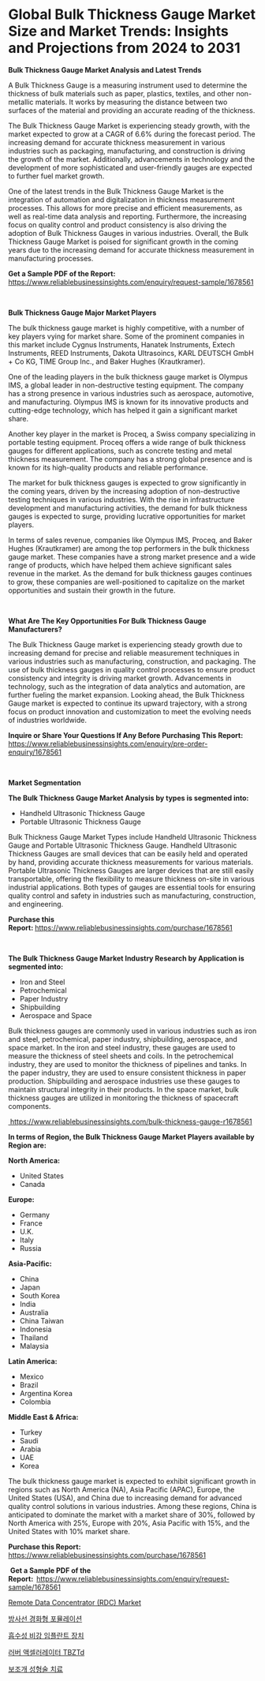 <p><h1>Global Bulk Thickness Gauge Market Size and Market Trends: Insights and Projections from 2024 to 2031</h1></p><p><strong>Bulk Thickness Gauge Market Analysis and Latest Trends</strong></p>
<p><p>A Bulk Thickness Gauge is a measuring instrument used to determine the thickness of bulk materials such as paper, plastics, textiles, and other non-metallic materials. It works by measuring the distance between two surfaces of the material and providing an accurate reading of the thickness.</p><p>The Bulk Thickness Gauge Market is experiencing steady growth, with the market expected to grow at a CAGR of 6.6% during the forecast period. The increasing demand for accurate thickness measurement in various industries such as packaging, manufacturing, and construction is driving the growth of the market. Additionally, advancements in technology and the development of more sophisticated and user-friendly gauges are expected to further fuel market growth.</p><p>One of the latest trends in the Bulk Thickness Gauge Market is the integration of automation and digitalization in thickness measurement processes. This allows for more precise and efficient measurements, as well as real-time data analysis and reporting. Furthermore, the increasing focus on quality control and product consistency is also driving the adoption of Bulk Thickness Gauges in various industries. Overall, the Bulk Thickness Gauge Market is poised for significant growth in the coming years due to the increasing demand for accurate thickness measurement in manufacturing processes.</p></p>
<p><strong>Get a Sample PDF of the Report:&nbsp;</strong> <a href="https://www.reliablebusinessinsights.com/enquiry/request-sample/1678561">https://www.reliablebusinessinsights.com/enquiry/request-sample/1678561</a></p>
<p>&nbsp;</p>
<p><strong>Bulk Thickness Gauge Major Market Players</strong></p>
<p><p>The bulk thickness gauge market is highly competitive, with a number of key players vying for market share. Some of the prominent companies in this market include Cygnus Instruments, Hanatek Instruments, Extech Instruments, REED Instruments, Dakota Ultrasoincs, KARL DEUTSCH GmbH + Co KG, TIME Group Inc., and Baker Hughes (Krautkramer).</p><p>One of the leading players in the bulk thickness gauge market is Olympus IMS, a global leader in non-destructive testing equipment. The company has a strong presence in various industries such as aerospace, automotive, and manufacturing. Olympus IMS is known for its innovative products and cutting-edge technology, which has helped it gain a significant market share.</p><p>Another key player in the market is Proceq, a Swiss company specializing in portable testing equipment. Proceq offers a wide range of bulk thickness gauges for different applications, such as concrete testing and metal thickness measurement. The company has a strong global presence and is known for its high-quality products and reliable performance.</p><p>The market for bulk thickness gauges is expected to grow significantly in the coming years, driven by the increasing adoption of non-destructive testing techniques in various industries. With the rise in infrastructure development and manufacturing activities, the demand for bulk thickness gauges is expected to surge, providing lucrative opportunities for market players.</p><p>In terms of sales revenue, companies like Olympus IMS, Proceq, and Baker Hughes (Krautkramer) are among the top performers in the bulk thickness gauge market. These companies have a strong market presence and a wide range of products, which have helped them achieve significant sales revenue in the market. As the demand for bulk thickness gauges continues to grow, these companies are well-positioned to capitalize on the market opportunities and sustain their growth in the future.</p></p>
<p>&nbsp;</p>
<p><strong>What Are The Key Opportunities For Bulk Thickness Gauge Manufacturers?</strong></p>
<p><p>The Bulk Thickness Gauge market is experiencing steady growth due to increasing demand for precise and reliable measurement techniques in various industries such as manufacturing, construction, and packaging. The use of bulk thickness gauges in quality control processes to ensure product consistency and integrity is driving market growth. Advancements in technology, such as the integration of data analytics and automation, are further fueling the market expansion. Looking ahead, the Bulk Thickness Gauge market is expected to continue its upward trajectory, with a strong focus on product innovation and customization to meet the evolving needs of industries worldwide.</p></p>
<p><strong>Inquire or Share Your Questions If Any Before Purchasing This Report:</strong> <a href="https://www.reliablebusinessinsights.com/enquiry/pre-order-enquiry/1678561">https://www.reliablebusinessinsights.com/enquiry/pre-order-enquiry/1678561</a></p>
<p>&nbsp;</p>
<p><strong>Market Segmentation</strong></p>
<p><strong>The Bulk Thickness Gauge Market Analysis by types is segmented into:</strong></p>
<p><ul><li>Handheld Ultrasonic Thickness Gauge</li><li>Portable Ultrasonic Thickness Gauge</li></ul></p>
<p><p>Bulk Thickness Gauge Market Types include Handheld Ultrasonic Thickness Gauge and Portable Ultrasonic Thickness Gauge. Handheld Ultrasonic Thickness Gauges are small devices that can be easily held and operated by hand, providing accurate thickness measurements for various materials. Portable Ultrasonic Thickness Gauges are larger devices that are still easily transportable, offering the flexibility to measure thickness on-site in various industrial applications. Both types of gauges are essential tools for ensuring quality control and safety in industries such as manufacturing, construction, and engineering.</p></p>
<p><strong>Purchase this Report:&nbsp;</strong><a href="https://www.reliablebusinessinsights.com/purchase/1678561">https://www.reliablebusinessinsights.com/purchase/1678561</a></p>
<p>&nbsp;</p>
<p><strong>The Bulk Thickness Gauge Market Industry Research by Application is segmented into:</strong></p>
<p><ul><li>Iron and Steel</li><li>Petrochemical</li><li>Paper Industry</li><li>Shipbuilding</li><li>Aerospace and Space</li></ul></p>
<p><p>Bulk thickness gauges are commonly used in various industries such as iron and steel, petrochemical, paper industry, shipbuilding, aerospace, and space market. In the iron and steel industry, these gauges are used to measure the thickness of steel sheets and coils. In the petrochemical industry, they are used to monitor the thickness of pipelines and tanks. In the paper industry, they are used to ensure consistent thickness in paper production. Shipbuilding and aerospace industries use these gauges to maintain structural integrity in their products. In the space market, bulk thickness gauges are utilized in monitoring the thickness of spacecraft components.</p></p>
<p><a href="https://www.reliablebusinessinsights.com/bulk-thickness-gauge-r1678561">&nbsp;https://www.reliablebusinessinsights.com/bulk-thickness-gauge-r1678561</a></p>
<p><strong>In terms of Region, the Bulk Thickness Gauge Market Players available by Region are:</strong></p>
<p>
    <p> <strong> North America: </strong>
        <ul>
            <li>United States</li>
            <li>Canada</li>
        </ul>
        </p> 
    <p> <strong> Europe: </strong>
        <ul>
            <li>Germany</li>
            <li>France</li>
            <li>U.K.</li>
            <li>Italy</li>
            <li>Russia</li>
        </ul>
        </p> 
    <p> <strong> Asia-Pacific: </strong>
        <ul>
            <li>China</li>
            <li>Japan</li>
            <li>South Korea</li>
            <li>India</li>
            <li>Australia</li>
            <li>China Taiwan</li>
            <li>Indonesia</li>
            <li>Thailand</li>
            <li>Malaysia</li>
        </ul>
        </p> 
    <p> <strong> Latin America: </strong>
        <ul>
            <li>Mexico</li>
            <li>Brazil</li>
            <li>Argentina Korea</li>
            <li>Colombia</li>
        </ul>
        </p> 
    <p> <strong> Middle East & Africa: </strong>
        <ul>
            <li>Turkey</li>
            <li>Saudi</li>
            <li>Arabia</li>
            <li>UAE</li>
            <li>Korea</li>
        </ul>
    </p>
    </p>
<p><p>The bulk thickness gauge market is expected to exhibit significant growth in regions such as North America (NA), Asia Pacific (APAC), Europe, the United States (USA), and China due to increasing demand for advanced quality control solutions in various industries. Among these regions, China is anticipated to dominate the market with a market share of 30%, followed by North America with 25%, Europe with 20%, Asia Pacific with 15%, and the United States with 10% market share.</p></p>
<p><strong>Purchase this Report: </strong><a href="https://www.reliablebusinessinsights.com/purchase/1678561">https://www.reliablebusinessinsights.com/purchase/1678561</a></p>
<p>&nbsp;<strong>Get a Sample PDF of the Report:&nbsp;&nbsp;</strong><a href="https://www.reliablebusinessinsights.com/enquiry/request-sample/1678561">https://www.reliablebusinessinsights.com/enquiry/request-sample/1678561</a></p>
<p><strong></strong></p>
<p><p><a href="https://issuu.com/reportprime-2/docs/remote-data-concentrator-rdc-market-size-2030.pptx">Remote Data Concentrator (RDC) Market</a></p><p><a href="https://medium.com/@fredajerde/%EB%9D%BC%EB%94%94%EC%97%90%EC%9D%B4%EC%85%98-%EA%B5%B3%EB%8A%94-%ED%98%95%ED%83%9C-%EC%8B%9C%EC%9E%A5-%EC%A1%B0%EC%82%AC-%EB%B3%B4%EA%B3%A0%EC%84%9C-%EA%B7%B8-%EC%97%AD%EC%82%AC-%EB%B0%8F-2024%EB%85%84%EB%B6%80%ED%84%B0-2031%EB%85%84%EA%B9%8C%EC%A7%80%EC%9D%98-%EC%98%88%EC%B8%A1-df00d9488f5e">방사선 경화형 포뮬레이션</a></p><p><a href="https://github.com/bvubpqd5241630/Market-Research-Report-List-2/blob/main/3819065105932.md">흡수성 비강 임플란트 장치</a></p><p><a href="https://medium.com/@hermanokutneva7878567/%EA%B3%A0%EB%AC%B4-%EA%B0%80%EC%86%8D%EC%A0%9C-tbztd-%EC%8B%9C%EC%9E%A5-%EC%84%B1%EA%B3%B5%EC%A0%81%EC%9D%B8-%EB%B9%84%EC%A6%88%EB%8B%88%EC%8A%A4-%EC%A0%84%EB%9E%B5-%EC%98%88%EC%B8%A1%EA%B9%8C%EC%A7%80-2031%EB%85%84%EA%B9%8C%EC%A7%80-db09b73027f0">러버 액셀러레이터 TBZTd</a></p><p><a href="https://github.com/ThomasElmes2022/Market-Research-Report-List-1/blob/main/903974193415.md">보조개 성형술 치료</a></p></p>
